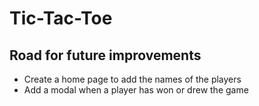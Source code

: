# Tic-Tac-Toe

## Road for future improvements
<ul>
  <li>Create a home page to add the names of the players</li>
  <li>Add a modal when a player has won or drew the game</li>
</ul>
